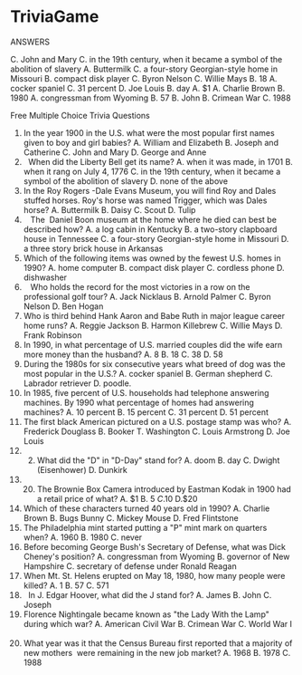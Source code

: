 # TriviaGame


ANSWERS

C. John and Mary
C. in the 19th century, when it became a symbol of the abolition of slavery
A. Buttermilk
C. a four-story Georgian-style home in Missouri
B. compact disk player
C. Byron Nelson
C. Willie Mays
B. 18
A. cocker spaniel
C. 31 percent
D. Joe Louis
B. day
A. $1
A. Charlie Brown
B. 1980
A. congressman from Wyoming
B. 57
B. John
B. Crimean War
C. 1988

Free Multiple Choice Trivia Questions  
1. In the year 1900 in the U.S. what were the most popular first names given to boy and girl babies? A. William and Elizabeth B. Joseph and Catherine C. John and Mary D. George and Anne   
2.   When did the Liberty Bell get its name? A. when it was made, in 1701 B. when it rang on July 4, 1776 C. in the 19th century, when it became a symbol of the abolition of slavery D. none of the above   
3. In the Roy Rogers -Dale Evans Museum, you will find Roy and Dales stuffed horses. Roy's horse was named Trigger, which was Dales horse? A. Buttermilk B. Daisy C. Scout D. Tulip   
4.    The  Daniel Boon museum at the home where he died can best be described how? A. a log cabin in Kentucky B. a two-story clapboard house in Tennessee C. a four-story Georgian-style home in Missouri D. a three story brick house in Arkansas   
5. Which of the following items was owned by the fewest U.S. homes in 1990? A. home computer B. compact disk player C. cordless phone D. dishwasher  
6.    Who holds the record for the most victories in a row on the professional golf tour? A. Jack Nicklaus B. Arnold Palmer C. Byron Nelson D. Ben Hogan   
7. Who is third behind Hank Aaron and Babe Ruth in major league career home runs? A. Reggie Jackson B. Harmon Killebrew C. Willie Mays D. Frank Robinson    
8. In 1990, in what percentage of U.S. married couples did the wife earn more money than the husband? A. 8 B. 18 C. 38 D. 58   
9. During the 1980s for six consecutive years what breed of dog was the most popular in the U.S.? A. cocker spaniel B. German shepherd C. Labrador retriever D. poodle.   
10. In 1985, five percent of U.S. households had telephone answering machines. By 1990 what percentage of homes had answering machines? A. 10 percent B. 15 percent C. 31 percent D. 51 percent   
11. The first black American pictured on a U.S. postage stamp was who? A. Frederick Douglass B. Booker T. Washington C. Louis Armstrong D. Joe Louis   
12. 2. What did the "D" in "D-Day" stand for? A. doom B. day C. Dwight (Eisenhower) D. Dunkirk   
13. 20. The Brownie Box Camera introduced by Eastman Kodak in 1900 had a retail price of what? A. $1 B. $5 C.$10 D.$20   
14. Which of these characters turned 40 years old in 1990? A. Charlie Brown B. Bugs Bunny C. Mickey Mouse D. Fred Flintstone   
15. The Philadelphia mint started putting a "P" mint mark on quarters when? A. 1960 B. 1980 C. never   
16. Before becoming George Bush's Secretary of Defense, what was Dick Cheney's position? A. congressman from Wyoming B. governor of New Hampshire C. secretary of defense under Ronald Reagan   
17. When Mt. St. Helens erupted on May 18, 1980, how many people were killed? A. 1 B. 57 C. 571   
18.   In J. Edgar Hoover, what did the J stand for? A. James B. John C. Joseph   
19. Florence Nightingale became known as "the Lady With the Lamp" during which war? A. American Civil War B. Crimean War C. World War I   
20. What year was it that the Census Bureau first reported that a majority of new mothers  were remaining in the new job market? A. 1968 B. 1978 C. 1988